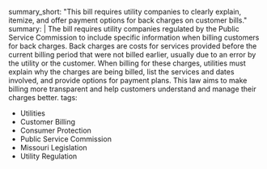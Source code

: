 summary_short: "This bill requires utility companies to clearly explain, itemize, and offer payment options for back charges on customer bills."
summary: |
  The bill requires utility companies regulated by the Public Service Commission to include specific information when billing customers for back charges. Back charges are costs for services provided before the current billing period that were not billed earlier, usually due to an error by the utility or the customer. When billing for these charges, utilities must explain why the charges are being billed, list the services and dates involved, and provide options for payment plans. This law aims to make billing more transparent and help customers understand and manage their charges better.
tags:
  - Utilities
  - Customer Billing
  - Consumer Protection
  - Public Service Commission
  - Missouri Legislation
  - Utility Regulation
